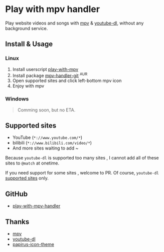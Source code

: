 # Play with mpv handler

Play website videos and songs with [mpv](https://mpv.io/) & [youtube-dl](https://github.com/ytdl-org/youtube-dl/), without any background service.

## Install & Usage

### Linux

1. Install userscript [play-with-mpv](https://greasyfork.org/scripts/416271-play-with-mpv)
2. Install package [mpv-handler-git](https://aur.archlinux.org/packages/mpv-handler-git/) <sup>AUR</sup>
3. Open supported sites and click left-bottom mpv icon
4. Enjoy with mpv

### Windows

> Comming soon, but no ETA.

## Supported sites

- YouTube (`*://www.youtube.com/*`)
- bilibili (`*://www.bilibili.com/video/*`)
- And more sites waiting to add ~

Because `youtube-dl` is supported too many sites , I cannot add all of these sites to `@match` at onetime.

If you need support for some sites , welcome to PR. Of course, `youtube-dl` [supported sites](https://ytdl-org.github.io/youtube-dl/supportedsites.html) only.

## GitHub

- [play-with-mpv-handler](https://github.com/akiirui/play-with-mpv-handler/)

## Thanks

- [mpv](https://mpv.io/)
- [youtube-dl](https://github.com/ytdl-org/youtube-dl/)
- [papirus-icon-theme](https://github.com/PapirusDevelopmentTeam/papirus-icon-theme)
